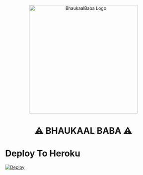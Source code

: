<p align="center">
  <img src="https://te.legra.ph/file/b0c3940938057f3b3749c.jpg"width="350"" alt="BhaukaalBaba Logo">
</p>
<h1 align="center">
  <b>⚠️ BHAUKAAL BABA ⚠️</b>
</h1>

# Deploy To Heroku

[![Deploy](https://www.herokucdn.com/deploy/button.svg)](https://heroku.com/deploy?template=https://github.com/ERR0rMK/BhaukaalBaba-deploy-)
